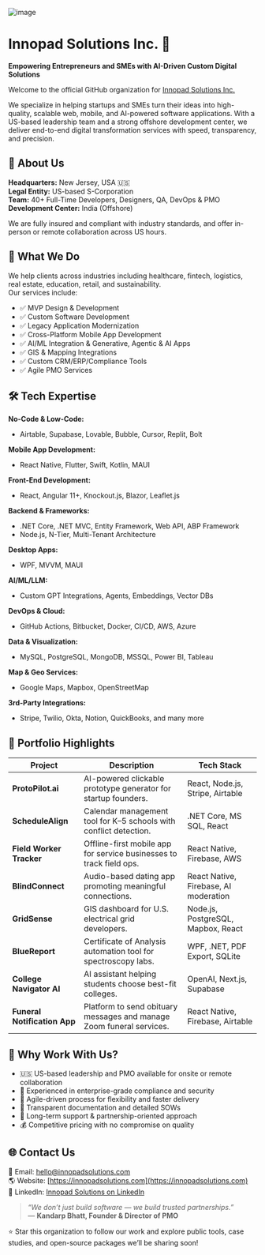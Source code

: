 ![image](https://github.com/user-attachments/assets/01393c19-4af6-4f0e-bf07-7db737512b78)

# Innopad Solutions Inc. 🚀  
**Empowering Entrepreneurs and SMEs with AI-Driven Custom Digital Solutions**

Welcome to the official GitHub organization for [Innopad Solutions Inc.](https://innopadsolutions.com)

We specialize in helping startups and SMEs turn their ideas into high-quality, scalable web, mobile, and AI-powered software applications. With a US-based leadership team and a strong offshore development center, we deliver end-to-end digital transformation services with speed, transparency, and precision.

## 🏢 About Us

**Headquarters:** New Jersey, USA 🇺🇸  
**Legal Entity:** US-based S-Corporation  
**Team:** 40+ Full-Time Developers, Designers, QA, DevOps & PMO  
**Development Center:** India (Offshore)

We are fully insured and compliant with industry standards, and offer in-person or remote collaboration across US hours.

## 🔧 What We Do

We help clients across industries including healthcare, fintech, logistics, real estate, education, retail, and sustainability.  
Our services include:

- ✅ MVP Design & Development
- ✅ Custom Software Development
- ✅ Legacy Application Modernization
- ✅ Cross-Platform Mobile App Development
- ✅ AI/ML Integration & Generative, Agentic &  AI Apps
- ✅ GIS & Mapping Integrations
- ✅ Custom CRM/ERP/Compliance Tools
- ✅ Agile PMO Services

## 🛠️ Tech Expertise

**No-Code & Low-Code:**  
- Airtable, Supabase, Lovable, Bubble, Cursor, Replit, Bolt

**Mobile App Development:**  
- React Native, Flutter, Swift, Kotlin, MAUI

**Front-End Development:**  
- React, Angular 11+, Knockout.js, Blazor, Leaflet.js

**Backend & Frameworks:**  
- .NET Core, .NET MVC, Entity Framework, Web API, ABP Framework  
- Node.js, N-Tier, Multi-Tenant Architecture

**Desktop Apps:**  
- WPF, MVVM, MAUI

**AI/ML/LLM:**  
- Custom GPT Integrations, Agents, Embeddings, Vector DBs

**DevOps & Cloud:**  
- GitHub Actions, Bitbucket, Docker, CI/CD, AWS, Azure

**Data & Visualization:**  
- MySQL, PostgreSQL, MongoDB, MSSQL, Power BI, Tableau

**Map & Geo Services:**  
- Google Maps, Mapbox, OpenStreetMap

**3rd-Party Integrations:**  
- Stripe, Twilio, Okta, Notion, QuickBooks, and many more

## 📁 Portfolio Highlights

| Project | Description | Tech Stack |
|--------|-------------|------------|
| **ProtoPilot.ai** | AI-powered clickable prototype generator for startup founders. | React, Node.js, Stripe, Airtable |
| **ScheduleAlign** | Calendar management tool for K–5 schools with conflict detection. | .NET Core, MS SQL, React |
| **Field Worker Tracker** | Offline-first mobile app for service businesses to track field ops. | React Native, Firebase, AWS |
| **BlindConnect** | Audio-based dating app promoting meaningful connections. | React Native, Firebase, AI moderation |
| **GridSense** | GIS dashboard for U.S. electrical grid developers. | Node.js, PostgreSQL, Mapbox, React |
| **BlueReport** | Certificate of Analysis automation tool for spectroscopy labs. | WPF, .NET, PDF Export, SQLite |
| **College Navigator AI** | AI assistant helping students choose best-fit colleges. | OpenAI, Next.js, Supabase |
| **Funeral Notification App** | Platform to send obituary messages and manage Zoom funeral services. | React Native, Firebase, Airtable |

## 📌 Why Work With Us?

- 🇺🇸 US-based leadership and PMO available for onsite or remote collaboration
- 💼 Experienced in enterprise-grade compliance and security
- 🔄 Agile-driven process for flexibility and faster delivery
- 📑 Transparent documentation and detailed SOWs
- 🔧 Long-term support & partnership-oriented approach
- 💰 Competitive pricing with no compromise on quality

## 🌐 Contact Us

📩 Email: [hello@innopadsolutions.com](mailto:info@innopadsolutions.com)  
🌎 Website: [https://innopadsolutions.com](https://innopadsolutions.com)  
🔗 LinkedIn: [Innopad Solutions on LinkedIn](https://www.linkedin.com/company/innopadsolutions)

> _“We don’t just build software — we build trusted partnerships.”_  
> — **Kandarp Bhatt, Founder & Director of PMO**

⭐ Star this organization to follow our work and explore public tools, case studies, and open-source packages we’ll be sharing soon!
